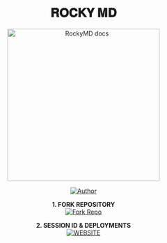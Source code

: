 <h1 align="center"> 𝐑𝐎𝐂𝐊𝐘 𝐌𝐃 </h1>

<p align="center">
  <a href="https://github.com/omesh139/Pair/tree/main">
    <img alt="RockyMD docs" height="350" src="https://imgur.com/VuDGtaf">
  </a>
</p>
    
</a>
</p>
<p align="center">
<a href="https://github.com/omesh139/Pair/tree/main"><img title="Author" src="https://img.shields.io/badge/RockyMD-darkgreen?style=for-the-badge&logo=whatsapp"></a>
<p/>

<p align="center">
    <strong>1. FORK REPOSITORY</strong>
  <br>
    <a href="https://github.com/omesh139/Pair/fork" target="_blank">
        <img alt="Fork Repo" src="https://img.shields.io/badge/Fork%20Repo-100000?style=for-the-badge&logo=scan&logoColor=white&labelColor=darkblue&color=darkblue"/>
    </a>
</p>

<p align="center">
    <strong>2. SESSION ID & DEPLOYMENTS</strong>
    <br>
    <a href="https://www.rockymd.netlyfy/" target="_blank">
        <img alt="WEBSITE" src="https://img.shields.io/badge/Let%27s_Go-100000?style=for-the-badge&logo=scan&logoColor=white&labelColor=darkred&color=darkred"/>
    </a>
</p>
